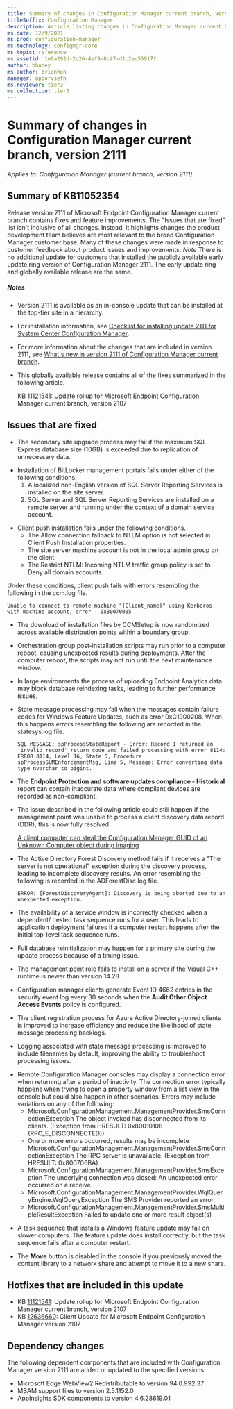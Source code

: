 ```yaml
---
title: Summary of changes in Configuration Manager current branch, version 2111
titleSuffix: Configuration Manager
description: Article listing changes in Configuration Manager current branch, version 2111
ms.date: 12/9/2021
ms.prod: configuration-manager
ms.technology: configmgr-core
ms.topic: reference
ms.assetid: 1e6a292d-2c26-4ef9-8c47-d1c2ac55917f
author: bhuney
ms.author: brianhun
manager: apoorvseth
ms.reviewer: tier3
ms.collection: tier3
---
```


# Summary of changes in Configuration Manager current branch, version 2111

*Applies to: Configuration Manager (current branch, version 2111)*

## Summary of KB11052354
Release version 2111 of Microsoft Endpoint Configuration Manager current branch contains fixes and feature improvements.
The "Issues that are fixed" list isn't inclusive of all changes. Instead, it highlights changes the product development team believes are most relevant to the broad Configuration Manager customer base. Many of these changes were made in response to customer feedback about product issues and improvements.
*Note* There is no additional update for customers that installed the publicly available early update ring version of Configuration Manager 2111. The early update ring and globally available release are the same.

##### Notes
- Version 2111 is available as an in-console update that can be installed at the top-tier site in a hierarchy.
- For installation information, see [Checklist for installing update 2111 for System Center Configuration Manager](../../core/servers/manage/checklist-for-installing-update-2111.md).
- For more information about the changes that are included in version 2111, see [What's new in version 2111 of Configuration Manager current branch](../../core/plan-design/changes/whats-new-in-version-2111.md).
- This globally available release contains all of the fixes summarized in the following article.

   KB [11121541](../../hotfix/2107/11121541.md): Update rollup for Microsoft Endpoint Configuration Manager current branch, version 2107

## Issues that are fixed
<!-- 6014443 -->
- The secondary site upgrade process may fail if the maximum SQL Express database size (10GB) is exceeded due to replication of unnecessary data.

<!-- 8770341, 10874715 -->
- Installation of BitLocker management portals fails under either of the following conditions.
   1. A localized non-English version of SQL Server Reporting Services is installed on the site server.
   2. SQL Server and SQL Server Reporting Services are installed on a remote server and running under the context of a domain service account.

<!-- 9462655 -->
- Client push installation fails under the following conditions.
   - The Allow connection fallback to NTLM option is not selected in Client Push Installation properties.
   - The site server machine account is not in the local admin group on the client.
   - The Restrict NTLM: Incoming NTLM traffic group policy is set to Deny all domain accounts.

Under these conditions, client push fails with errors resembling the following in the ccm.log file.
   ```text
   Unable to connect to remote machine "{Client_name}" using Kerberos with machine account, error - 0x80070005
   ```

<!-- 9559973 -->
- The download of installation files by CCMSetup is now randomized across available distribution points within a boundary group.

<!-- 9578895, 9578899 -->
- Orchestration group post-installation scripts may run prior to a computer reboot, causing unexpected results during deployments. After the computer reboot, the scripts may not run until the next maintenance window.

<!-- 9763593 -->
- In large environments the process of uploading Endpoint Analytics data may block database reindexing tasks, leading to further performance issues. 

<!-- 9838506 -->
- State message processing may fail when the messages contain failure codes for Windows Feature Updates, such as error 0xC1900208. When this happens errors resembling the following are recorded in the statesys.log file.
   ```text
   SQL MESSAGE: spProcessStateReport - Error: Record 1 returned an 'invalid record' return code and failed processing with error 8114: ERROR 8114, Level 16, State 5, Procedure spProcessSUMEnforcementMsg, Line 5, Message: Error converting data type nvarchar to bigint.
   ```

<!-- 9975366 -->
- The **Endpoint Protection and software updates compliance - Historical** report can contain inaccurate data where compliant devices are recorded as non-compliant.

<!-- 10041469 -->
- The issue described in the following article could still happen if the management point was unable to process a client discovery data record (DDR); this is now fully resolved.

    [A client computer can steal the Configuration Manager GUID of an Unknown Computer object during imaging](/troubleshoot/mem/configmgr/unknown-computer-object-guid-stolen)
 
<!-- 10415702 -->
- The Active Directory Forest Discovery method fails if it receives a "The server is not operational" exception during the discovery process, leading to incomplete discovery results. An error resembling the following is recorded in the ADForestDisc.log file.
   ```text
   ERROR: [ForestDiscoveryAgent]: Discovery is being aborted due to an unexpected exception.
   ```

<!-- 10422235 -->
- The availability of a service window is incorrectly checked when a dependent/ nested task sequence runs for a user. This leads to application deployment failures if a computer restart happens after the initial top-level task sequence runs.

<!-- 10520849 -->
- Full database reinitialization may happen for a primary site during the update process because of a timing issue.

<!-- 10526961 -->
- The management point role fails to install on a server if the Visual C++ runtime is newer than version 14.28.

<!-- 11121626 -->
- Configuration manager clients generate Event ID 4662 entries in the security event log every 30 seconds when the **Audit Other Object Access Events** policy is configured.

<!-- 11862459 -->
- The client registration process for Azure Active Directory-joined clients is improved to increase efficiency and reduce the likelihood of state message processing backlogs.

<!-- 8881094 -->
- Logging associated with state message processing is improved to include filenames by default, improving the ability to troubleshoot processing issues.

<!-- 9714050 -->
- Remote Configuration Manager consoles may display a connection error when returning after a period of inactivity. The connection error typically happens when trying to open a property window from a list view in the console but could also happen in other scenarios. Errors may include variations on any of the following:
   - Microsoft.ConfigurationManagement.ManagementProvider.SmsConnectionException
   The object invoked has disconnected from its clients. (Exception from HRESULT: 0x80010108 (RPC_E_DISCONNECTED))
   - One or more errors occurred, results may be incomplete
   Microsoft.ConfigurationManagement.ManagementProvider.SmsConnectionException
   The RPC server is unavailable. (Exception from HRESULT: 0x800706BA)
   - Microsoft.ConfigurationManagement.ManagementProvider.SmsException
   The underlying connection was closed: An unexpected error occurred on a receive.
   - Microsoft.ConfigurationManagement.ManagementProvider.WqlQueryEngine.WqlQueryException
   The SMS Provider reported an error.
   - Microsoft.ConfigurationManagement.ManagementProvider.SmsMultipleResultException
   Failed to update one or more result object(s)
   
<!-- 1238621 -->
- A task sequence that installs a Windows feature update may fail on slower computers. The feature update does install correctly, but the task sequence fails after a computer restart.

<!--11024995, 12101009-->
- The **Move** button is disabled in the console if you previously moved the content library to a network share and attempt to move it to a new share.

## Hotfixes that are included in this update
- KB [11121541](../../hotfix/2107/11121541.md): Update rollup for Microsoft Endpoint Configuration Manager current branch, version 2107
- KB [12636660](../../hotfix/2107/12636660.md): Client Update for Microsoft Endpoint Configuration Manager version 2107

## Dependency changes
The following dependent components that are included with Configuration Manager version 2111 are added or updated to the specified versions:
- Microsoft Edge WebView2 Redistributable to version 94.0.992.37
- MBAM support files to version 2.5.1152.0
- AppInsights SDK components to version 4.6.28619.01